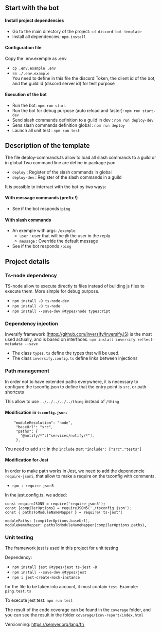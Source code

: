 ## Start with the bot 

#### Install project dependencies
* Go to the main directory of the project: `cd discord-bot-template`
* Install all dependencies: `npm install`

#### Configuration file
Copy the .env.exemple as .env
* `cp .env.example .env`  
* `rm ./.env.example`  
You need to define in this file the discord Token, the client id of the bot, and the guild id (discord server id) for test purpose

#### Execution of the bot
- Run the bot: `npm run start`
- Run the bot for debug purpose (auto reload and faster): `npm run start-dev`
- Send slash commands definition to a guild in dev : `npm run deploy-dev`
- Sens slash commands definition global : `npm run deploy`
- Launch all unit test : `npm run test`



## Description of the template

The file deploy-commands.ts allow to load all slash commands to a guild or in global
Two command line are define in package.json
* `deploy` : Register of the slash commands in global
* `deploy-dev` : Register of the slash commands in a guild 

It is possible to interract with the bot by two ways:

#### With message commands (prefix !)
* See if the bot responds`!ping`

#### With slash commands
* An exemple with args: `/exemple`
    - `user` : user that will be @ the user in the reply
    - `message` : Override the default message 
* See if the bot responds `/ping`



## Project details

### Ts-node dependency
TS-node allow to execute directly ts files instead of building js files to execute them. More simple for debug purpose.
- `npm install -D ts-node-dev`
- `npm install -D ts-node`
- `npm install --save-dev @types/node typescript`

### Dependency injection 
Inversify framework (https://github.com/inversify/InversifyJS) is the most used actually, and is based on interfaces.
`npm install inversify reflect-metadata --save`

* The class `types.ts` define the types that will be used.
* The class `inversify.config.ts` define links between injections


### Path management  
In order not to have extended paths everywhere, it is necessary to configure the tsconfig.json to define that the entry point is `src`, or path shortcuts

This allow to use `../../../../../thing` instead of `/thing` 

#### Modification in `tsconfig.json`:
```
    "moduleResolution": "node",   
     "baseUrl": "src",           
     "paths": {
       "@notify/*":["services/notify/*"], 
     },
```
You need to add `src` in the `ìnclude` part
`"include": ["src","tests"]`

#### Modification for Jest
In order to make path works in Jest, we need to add the dependencie `require-json5`, that allow to make a require on the tsconfig with comments.
* `npm i require-json5`   

In the jest.config.ts, we added: 
```
const requireJSON5 = require('require-json5');
const {compilerOptions} = requireJSON5('./tsconfig.json');
const { pathsToModuleNameMapper } = require('ts-jest')

modulePaths: [compilerOptions.baseUrl],
moduleNameMapper: pathsToModuleNameMapper(compilerOptions.paths),
```


### Unit testing
The framework jest is used in this project for unit testing

Dependency: 
* `npm install jest @types/jest ts-jest -D`
* `npm install --save-dev @types/jest`
* `npm i jest-create-mock-instance`

for the file to be taken into account, it must contain `test`.
Example: `ping.test.ts`

To execute jest test:
`npm run test`

The result of the code coverage can be found in the `coverage` folder, and you can see the result in the folder `coverage/Icov-report/index.html`





Versionning: https://semver.org/lang/fr/